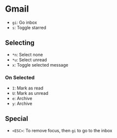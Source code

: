 # Gmail

* `gi`: Go inbox
* `s`: Toggle starred

## Selecting

* `*n`: Select none
* `*u`: Select unread
* `x`: Toggle selected message

### On Selected

* `I`: Mark as read
* `U`: Mark as unread
* `e`: Archive
* `y`: Archive

## Special

* `<ESC>`: To remove focus, then `gi` to go to the inbox
